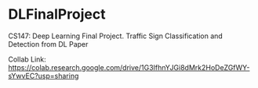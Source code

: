 # DLFinalProject
CS147: Deep Learning Final Project. Traffic Sign Classification and Detection from DL Paper

Collab Link: https://colab.research.google.com/drive/1G3IfhnYJGi8dMrk2HoDeZGfWY-sYwvEC?usp=sharing
